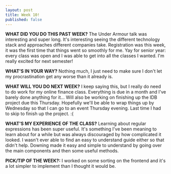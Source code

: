 ```yaml
---
layout: post
title: Week 10!
published: false
---
```


**WHAT DID YOU DO THIS PAST WEEK?** The Under Armour talk was interesting and super long. It's interesting seeing the different technology stack and approaches different companies take. Registration was this week, it was the first time that things went so smoothly for me. Yay for senior year: every class was open and I was able to get into all the classes I wanted. I'm really excited for next semester!

**WHAT'S IN YOUR WAY?** Nothing much, I just need to make sure I don't let my procrastination get any worse than it already is.

**WHAT WILL YOU DO NEXT WEEK?** I keep saying this, but I really do need to do work for my online finance class. Everything is due in a month and I've barely done anything for it... Will also be working on finishing up the IDB project due this Thursday. Hopefully we'll be able to wrap things up by Wednesday so that I can go to an event Thursday evening. Last time I had to skip to finish up the project. :(

**WHAT'S MY EXPERIENCE OF THE CLASS?** Learning about regular expressions has been super useful. It's something I've been meaning to learn about for a while but was always discouraged by how complicated it looked. I wasn't ever able to find an easy to understand guide either so that didn't help. Downing made it easy and simple to understand by going over the main components and then some useful methods.

**PICK/TIP OF THE WEEK?:** I worked on some sorting on the frontend and it's a lot simpler to implement than I thought it would be.
